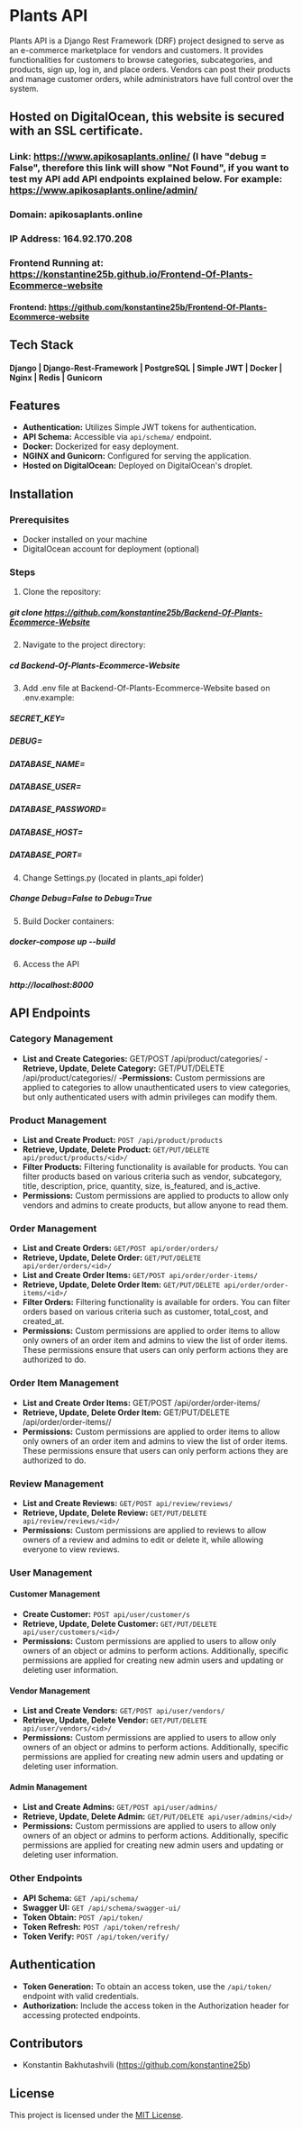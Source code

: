 # Plants API

Plants API is a Django Rest Framework (DRF) project designed to serve as an e-commerce marketplace for vendors and customers. It provides functionalities for customers to browse categories, subcategories, and products, sign up, log in, and place orders. Vendors can post their products and manage customer orders, while administrators have full control over the system.

## Hosted on DigitalOcean, this website is secured with an SSL certificate. 
### Link: https://www.apikosaplants.online/ (I have "debug = False", therefore this link will show "Not Found", if you want to test my API add API endpoints explained below. For example: https://www.apikosaplants.online/admin/

### Domain: apikosaplants.online
### IP Address: 164.92.170.208

### Frontend Running at: https://konstantine25b.github.io/Frontend-Of-Plants-Ecommerce-website
#### Frontend: https://github.com/konstantine25b/Frontend-Of-Plants-Ecommerce-website

## Tech Stack

#### Django | Django-Rest-Framework | PostgreSQL | Simple JWT | Docker | Nginx | Redis | Gunicorn 

## Features

- **Authentication:** Utilizes Simple JWT tokens for authentication.
- **API Schema:** Accessible via `api/schema/` endpoint.
- **Docker:** Dockerized for easy deployment.
- **NGINX and Gunicorn:** Configured for serving the application.
- **Hosted on DigitalOcean:** Deployed on DigitalOcean's droplet.

## Installation

### Prerequisites

- Docker installed on your machine
- DigitalOcean account for deployment (optional)

### Steps

1. Clone the repository:
##### git clone https://github.com/konstantine25b/Backend-Of-Plants-Ecommerce-Website
2. Navigate to the project directory:
##### cd Backend-Of-Plants-Ecommerce-Website
3. Add .env file at Backend-Of-Plants-Ecommerce-Website based on .env.example:

##### SECRET_KEY=
##### DEBUG=
##### DATABASE_NAME= 
##### DATABASE_USER=
##### DATABASE_PASSWORD= 
##### DATABASE_HOST= 
##### DATABASE_PORT=

4. Change Settings.py (located in plants_api folder)
##### Change Debug=False to Debug=True
5. Build Docker containers:
##### docker-compose up --build
6. Access the API
##### http://localhost:8000

## API Endpoints

### Category Management
- **List and Create Categories:** GET/POST /api/product/categories/
-**Retrieve, Update, Delete Category:** GET/PUT/DELETE /api/product/categories/<id>/
-**Permissions:** Custom permissions are applied to categories to allow unauthenticated users to view categories, but only authenticated users with admin privileges can modify them.

### Product Management

- **List and Create Product:** `POST /api/product/products`
- **Retrieve, Update, Delete Product:** `GET/PUT/DELETE api/product/products/<id>/`
- **Filter Products:** Filtering functionality is available for products. You can filter products based on various criteria such as vendor, subcategory, title, description, price, quantity, size, is_featured, and is_active.
- **Permissions:** Custom permissions are applied to products to allow only vendors and admins to create products, but allow anyone to read them.

### Order Management

- **List and Create Orders:** `GET/POST api/order/orders/`
- **Retrieve, Update, Delete Order:** `GET/PUT/DELETE api/order/orders/<id>/`
- **List and Create Order Items:** `GET/POST api/order/order-items/`
- **Retrieve, Update, Delete Order Item:** `GET/PUT/DELETE api/order/order-items/<id>/`
- **Filter Orders:** Filtering functionality is available for orders. You can filter orders based on various criteria such as customer, total_cost, and created_at.
- **Permissions:** Custom permissions are applied to order items to allow only owners of an order item and admins to view the list of order items. These permissions ensure that users can only perform actions they are authorized to do.
  
### Order Item Management
- **List and Create Order Items:** GET/POST /api/order/order-items/
- **Retrieve, Update, Delete Order Item:** GET/PUT/DELETE /api/order/order-items/<id>/
- **Permissions:** Custom permissions are applied to order items to allow only owners of an order item and admins to view the list of order items. These permissions ensure that users can only perform actions they are authorized to do.

### Review Management

- **List and Create Reviews:** `GET/POST api/review/reviews/`
- **Retrieve, Update, Delete Review:** `GET/PUT/DELETE api/review/reviews/<id>/`
- **Permissions:** Custom permissions are applied to reviews to allow owners of a review and admins to edit or delete it, while allowing everyone to view reviews.

### User Management

#### Customer Management

- **Create Customer:** `POST api/user/customer/s`
- **Retrieve, Update, Delete Customer:** `GET/PUT/DELETE api/user/customers/<id>/`
- **Permissions:** Custom permissions are applied to users to allow only owners of an object or admins to perform actions. Additionally, specific permissions are applied for creating new admin users and updating or deleting user information.

#### Vendor Management

- **List and Create Vendors:** `GET/POST api/user/vendors/`
- **Retrieve, Update, Delete Vendor:** `GET/PUT/DELETE api/user/vendors/<id>/`
- **Permissions:** Custom permissions are applied to users to allow only owners of an object or admins to perform actions. Additionally, specific permissions are applied for creating new admin users and updating or deleting user information.

#### Admin Management

- **List and Create Admins:** `GET/POST api/user/admins/`
- **Retrieve, Update, Delete Admin:** `GET/PUT/DELETE api/user/admins/<id>/`
- **Permissions:** Custom permissions are applied to users to allow only owners of an object or admins to perform actions. Additionally, specific permissions are applied for creating new admin users and updating or deleting user information.

### Other Endpoints

- **API Schema:** `GET /api/schema/`
- **Swagger UI:** `GET /api/schema/swagger-ui/`
- **Token Obtain:** `POST /api/token/`
- **Token Refresh:** `POST /api/token/refresh/`
- **Token Verify:** `POST /api/token/verify/`


## Authentication

- **Token Generation:** To obtain an access token, use the `/api/token/` endpoint with valid credentials.
- **Authorization:** Include the access token in the Authorization header for accessing protected endpoints.

## Contributors

- Konstantin Bakhutashvili (https://github.com/konstantine25b)

## License

This project is licensed under the [MIT License](LICENSE).

